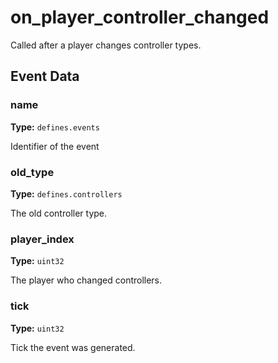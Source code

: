 # on_player_controller_changed

Called after a player changes controller types.

## Event Data

### name

**Type:** `defines.events`

Identifier of the event

### old_type

**Type:** `defines.controllers`

The old controller type.

### player_index

**Type:** `uint32`

The player who changed controllers.

### tick

**Type:** `uint32`

Tick the event was generated.

